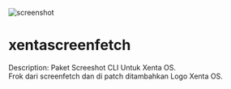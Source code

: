 ![screenshot][logo]

[logo]: https://raw.githubusercontent.com/xentaoslinux/xentascreenfetch/master/screenshot.png "screenshot"

# xentascreenfetch
Description: Paket Screeshot CLI Untuk Xenta OS.  
 Frok dari screenfetch dan di patch ditambahkan Logo
 Xenta OS.  
